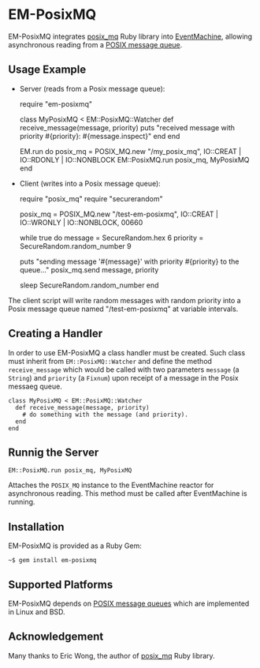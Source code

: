 # EM-PosixMQ

EM-PosixMQ integrates [posix_mq](http://bogomips.org/ruby_posix_mq) Ruby library into [EventMachine](http://rubyeventmachine.com), allowing asynchronous reading from a [POSIX message queue](http://linux.die.net/man/7/mq_overview).


## Usage Example

 * Server (reads from a Posix message queue):
 
    require "em-posixmq"
    
    class MyPosixMQ < EM::PosixMQ::Watcher
      def receive_message(message, priority)
        puts "received message with priority #{priority}: #{message.inspect}"
      end
    end

    EM.run do
      posix_mq = POSIX_MQ.new "/my_posix_mq", IO::CREAT | IO::RDONLY | IO::NONBLOCK
      EM::PosixMQ.run posix_mq, MyPosixMQ
    end

 * Client (writes into a Posix message queue):

    require "posix_mq"
    require "securerandom"
    
    posix_mq = POSIX_MQ.new "/test-em-posixmq", IO::CREAT | IO::WRONLY | IO::NONBLOCK, 00660
    
    while true do
      message = SecureRandom.hex 6
      priority = SecureRandom.random_number 9
      
      puts "sending message '#{message}' with priority #{priority} to the queue..."
      posix_mq.send message, priority
      
      sleep SecureRandom.random_number
    end

The client script will write random messages with random priority into a Posix message queue named "/test-em-posixmq" at variable intervals.



## Creating a Handler

In order to use EM-PosixMQ a class handler must be created. Such class must inherit from `EM::PosixMQ::Watcher` and define the method `receive_message` which would be called with two parameters `message` (a `String`) and `priority` (a `Fixnum`) upon receipt of a message in the Posix messaeg queue.

    class MyPosixMQ < EM::PosixMQ::Watcher
      def receive_message(message, priority)
        # do something with the message (and priority).
      end
    end


## Runnig the Server

    EM::PosixMQ.run posix_mq, MyPosixMQ

Attaches the `POSIX_MQ` instance to the EventMachine reactor for asynchronous reading. This method must be called after EventMachine is running.


## Installation

EM-PosixMQ is provided as a Ruby Gem:

    ~$ gem install em-posixmq


## Supported Platforms

EM-PosixMQ depends on [POSIX message queues](http://linux.die.net/man/7/mq_overview) which are implemented in Linux and BSD.


## Acknowledgement

Many thanks to Eric Wong, the author of [posix_mq](http://bogomips.org/ruby_posix_mq) Ruby library.
